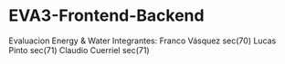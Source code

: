 # EVA3-Frontend-Backend
Evaluacion Energy &amp; Water 
Integrantes: Franco Vásquez sec(70)
             Lucas Pinto sec(71)
             Claudio Cuerriel sec(71)
